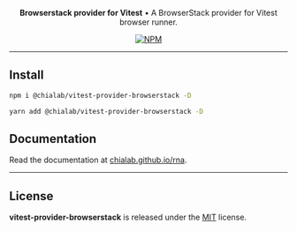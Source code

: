 <p align="center">
    <strong>Browserstack provider for Vitest</strong> • A BrowserStack provider for Vitest browser runner.
</p>

<p align="center">
    <a href="https://www.npmjs.com/package/@chialab/vitest-provider-browserstack"><img alt="NPM" src="https://img.shields.io/npm/v/@chialab/vitest-provider-browserstack.svg?style=flat-square"></a>
</p>

---

## Install

```sh
npm i @chialab/vitest-provider-browserstack -D
```

```sh
yarn add @chialab/vitest-provider-browserstack -D
```

## Documentation

Read the documentation at [chialab.github.io/rna](https://chialab.github.io/rna/guide/vitest-provider-browserstack).

---

## License

**vitest-provider-browserstack** is released under the [MIT](https://github.com/chialab/rna/blob/main/packages/vitest-provider-browserstack/LICENSE) license.
